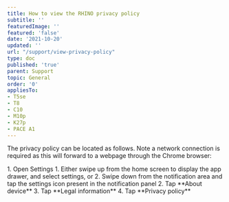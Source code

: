 ```yaml
---
title: How to view the RHINO privacy policy
subtitle: ''
featuredImage: ''
featured: 'false'
date: '2021-10-20'
updated: ''
url: "/support/view-privacy-policy"
type: doc
published: 'true'
parent: Support
topic: General
order: '0'
appliesTo:
- T5se
- T8
- C10
- M10p
- K27p
- PACE A1
---
```


The privacy policy can be located as follows. Note a network connection is required as this will forward to a webpage through the Chrome browser:

<div class="numbered-instructions" markdown="1">
1. Open Settings
  1. Either swipe up from the home screen to display the app drawer, and select settings, or
  2. Swipe down from the notification area and tap the settings icon present in the notification panel
2. Tap **About device**
3. Tap **Legal information**
4. Tap **Privacy policy**
</div>
